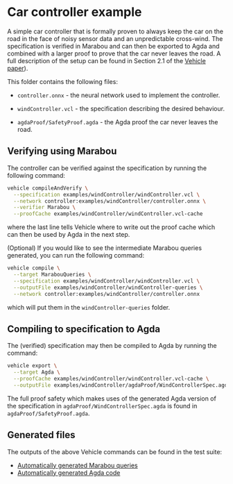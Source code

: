 # Car controller example

A simple car controller that is formally proven to always keep the car on the road in the face of noisy sensor data and an unpredictable cross-wind. The
specification is verified in Marabou and can then be exported to Agda and
combined with a larger proof to prove that the car never leaves the road. A full
description of the setup can be found in Section 2.1 of the [Vehicle paper](https://arxiv.org/pdf/2202.05207v1.pdf)).

This folder contains the following files:

- `controller.onnx` - the neural network used to implement the controller.

- `windController.vcl` - the specification describing the desired behaviour.

- `agdaProof/SafetyProof.agda` - the Agda proof the car never leaves the road.

## Verifying using Marabou

The controller can be verified against the specification by running the following command:

```bash
vehicle compileAndVerify \
  --specification examples/windController/windController.vcl \
  --network controller:examples/windController/controller.onnx \
  --verifier Marabou \
  --proofCache examples/windController/windController.vcl-cache
```

where the last line tells Vehicle where to write out the proof cache which can
then be used by Agda in the next step.

(Optional) If you would like to see the intermediate Marabou queries generated, you can
run the following command:

```bash
vehicle compile \
  --target MarabouQueries \
  --specification examples/windController/windController.vcl \
  --outputFile examples/windController/windController-queries \
  --network controller:examples/windController/controller.onnx
```

which will put them in the `windController-queries` folder.

## Compiling to specification to Agda

The (verified) specification may then be compiled to Agda by running the command:

```bash
vehicle export \
  --target Agda \
  --proofCache examples/windController/windController.vcl-cache \
  --outputFile examples/windController/agdaProof/WindControllerSpec.agda
```

The full proof safety which makes uses of the generated Agda version of the specification in `agdaProof/WindControllerSpec.agda` is found in `agdaProof/SafetyProof.agda`.

## Generated files

The outputs of the above Vehicle commands can be found in the test suite:

- [Automatically generated Marabou queries](https://github.com/vehicle-lang/vehicle/tree/dev/test/Test/Compile/Golden/windController/windController-output-marabou)
- [Automatically generated Agda code](https://github.com/vehicle-lang/vehicle/blob/dev/test/Test/Compile/Golden/windController/windController-output.agda)
